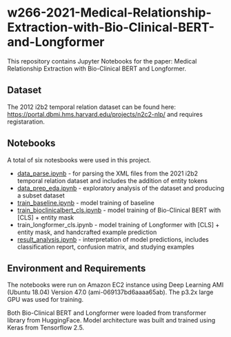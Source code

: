 # w266-2021-Medical-Relationship-Extraction-with-Bio-Clinical-BERT-and-Longformer

This repository contains Jupyter Notebooks for the paper: Medical Relationship Extraction with Bio-Clinical BERT and Longformer.

## Dataset
The 2012 i2b2 temporal relation dataset can be found here: https://portal.dbmi.hms.harvard.edu/projects/n2c2-nlp/ and requires registaration.

## Notebooks
A total of six notesbooks were used in this project. 

* [data_parse.ipynb](https://github.com/sli0111/w266-2021-Medical-Relationship-Extraction-with-Bio-Clinical-BERT-and-Longformer/blob/main/data_parse.ipynb)                   - for parsing the XML files from the 2021 i2b2 temporal relation dataset and includes the addition of entity tokens
* [data_prep_eda.ipynb](https://github.com/sli0111/w266-2021-Medical-Relationship-Extraction-with-Bio-Clinical-BERT-and-Longformer/blob/main/data_prep_eda.ipynb)               - exploratory analysis of the dataset and producing a subset dataset
* [train_baseline.ipynb](https://github.com/sli0111/w266-2021-Medical-Relationship-Extraction-with-Bio-Clinical-BERT-and-Longformer/blob/main/train_baseline.ipynb)               - model training of baseline 
* [train_bioclinicalbert_cls.ipynb](https://github.com/sli0111/w266-2021-Medical-Relationship-Extraction-with-Bio-Clinical-BERT-and-Longformer/blob/main/train_bioclinicalbert_cls.ipynb)   - model training of Bio-Clinical BERT with [CLS] + entity mask
* train_longformer_cls.ipynb         - model training of Longformer with [CLS] + entity mask, and handcrafted example prediction
* [result_analysis.ipynb](https://github.com/sli0111/w266-2021-Medical-Relationship-Extraction-with-Bio-Clinical-BERT-and-Longformer/blob/main/result_anlaysis.ipynb)             - interpretation of model predictions, includes classification report, confusion matrix, and studying examples


## Environment and Requirements
The notebooks were run on Amazon EC2 instance using Deep Learning AMI (Ubuntu 18.04) Version 47.0 (ami-069137bd6aaaa65ab).  The p3.2x large GPU was used for training.

Both Bio-Clinical BERT and Longformer were loaded from transformer library from HuggingFace.  Model architecture was built and trained using Keras from Tensorflow 2.5.







